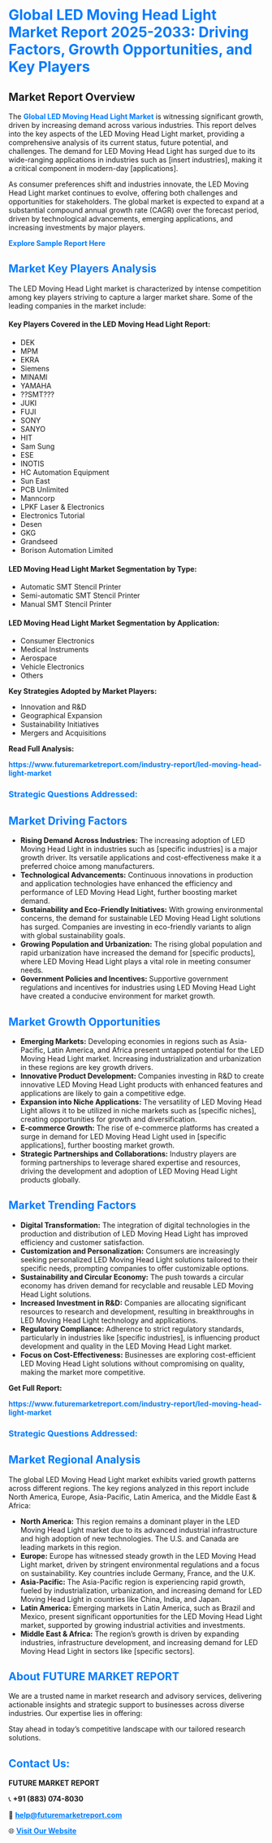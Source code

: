 <h1 style="color: #007BFF;">Global LED Moving Head Light Market Report 2025-2033: Driving Factors, Growth Opportunities, and Key Players</h1>

<section id="overview">
<h2>Market Report Overview</h2>
<p>The <a href="https://www.futuremarketreport.com/industry-report/led-moving-head-light-market" style="color: #007BFF; text-decoration: none;"><strong>Global LED Moving Head Light Market</strong></a> is witnessing significant growth, driven by increasing demand across various industries. This report delves into the key aspects of the LED Moving Head Light market, providing a comprehensive analysis of its current status, future potential, and challenges. The demand for LED Moving Head Light has surged due to its wide-ranging applications in industries such as [insert industries], making it a critical component in modern-day [applications].</p>
<p>As consumer preferences shift and industries innovate, the LED Moving Head Light market continues to evolve, offering both challenges and opportunities for stakeholders. The global market is expected to expand at a substantial compound annual growth rate (CAGR) over the forecast period, driven by technological advancements, emerging applications, and increasing investments by major players.</p>
</section>

<section id="overview">
<p><a href="https://www.futuremarketreport.com/request-sample/reportId=37385" style="color: #007BFF; text-decoration: none;"><strong>Explore Sample Report Here</strong></a></p>
</section>

<section id="key-players">
<h2 style="color: #007BFF;">Market Key Players Analysis</h2>
<p>The LED Moving Head Light market is characterized by intense competition among key players striving to capture a larger market share. Some of the leading companies in the market include:</p>
<h4>Key Players Covered in the LED Moving Head Light Report:</h4>
<ul><li>DEK</li><li>MPM</li><li>EKRA</li><li>Siemens</li><li>MINAMI</li><li>YAMAHA</li><li>??SMT???</li><li>JUKI</li><li>FUJI</li><li>SONY</li><li>SANYO</li><li>HIT</li><li>Sam Sung</li><li>ESE</li><li>INOTIS</li><li>HC Automation Equipment</li><li>Sun East</li><li>PCB Unlimited</li><li>Manncorp</li><li>LPKF Laser &amp; Electronics</li><li>Electronics Tutorial</li><li>Desen</li><li>GKG</li><li>Grandseed</li><li>Borison Automation Limited</li></ul>
<h4>LED Moving Head Light Market Segmentation by Type:</h4>
<ul><li>Automatic SMT Stencil Printer</li><li>Semi-automatic SMT Stencil Printer</li><li>Manual SMT Stencil Printer</li></ul>

<h4>LED Moving Head Light Market Segmentation by Application:</h4>
<ul><li>Consumer Electronics</li><li>Medical Instruments</li><li>Aerospace</li><li>Vehicle Electronics</li><li>Others</li></ul>
<p><strong>Key Strategies Adopted by Market Players:</strong></p>
<ul>
<li>Innovation and R&D</li>
<li>Geographical Expansion</li>
<li>Sustainability Initiatives</li>
<li>Mergers and Acquisitions</li>
</ul>
</section>

<section>
<p><strong>Read Full Analysis: </strong></p><a href="https://www.futuremarketreport.com/industry-report/led-moving-head-light-market" style="color: #007BFF; text-decoration: none;"><strong>https://www.futuremarketreport.com/industry-report/led-moving-head-light-market</strong></a>
<h3 style="color: #007BFF;">Strategic Questions Addressed:</h3>
</section>

<section id="driving-factors">
<h2 style="color: #007BFF;">Market Driving Factors</h2>
<ul>
<li><strong>Rising Demand Across Industries:</strong> The increasing adoption of LED Moving Head Light in industries such as [specific industries] is a major growth driver. Its versatile applications and cost-effectiveness make it a preferred choice among manufacturers.</li>
<li><strong>Technological Advancements:</strong> Continuous innovations in production and application technologies have enhanced the efficiency and performance of LED Moving Head Light, further boosting market demand.</li>
<li><strong>Sustainability and Eco-Friendly Initiatives:</strong> With growing environmental concerns, the demand for sustainable LED Moving Head Light solutions has surged. Companies are investing in eco-friendly variants to align with global sustainability goals.</li>
<li><strong>Growing Population and Urbanization:</strong> The rising global population and rapid urbanization have increased the demand for [specific products], where LED Moving Head Light plays a vital role in meeting consumer needs.</li>
<li><strong>Government Policies and Incentives:</strong> Supportive government regulations and incentives for industries using LED Moving Head Light have created a conducive environment for market growth.</li>
</ul>
</section>

<section id="growth-opportunities">
<h2 style="color: #007BFF;">Market Growth Opportunities</h2>
<ul>
<li><strong>Emerging Markets:</strong> Developing economies in regions such as Asia-Pacific, Latin America, and Africa present untapped potential for the LED Moving Head Light market. Increasing industrialization and urbanization in these regions are key growth drivers.</li>
<li><strong>Innovative Product Development:</strong> Companies investing in R&D to create innovative LED Moving Head Light products with enhanced features and applications are likely to gain a competitive edge.</li>
<li><strong>Expansion into Niche Applications:</strong> The versatility of LED Moving Head Light allows it to be utilized in niche markets such as [specific niches], creating opportunities for growth and diversification.</li>
<li><strong>E-commerce Growth:</strong> The rise of e-commerce platforms has created a surge in demand for LED Moving Head Light used in [specific applications], further boosting market growth.</li>
<li><strong>Strategic Partnerships and Collaborations:</strong> Industry players are forming partnerships to leverage shared expertise and resources, driving the development and adoption of LED Moving Head Light products globally.</li>
</ul>
</section>

<section id="trending-factors">
<h2 style="color: #007BFF;">Market Trending Factors</h2>
<ul>
<li><strong>Digital Transformation:</strong> The integration of digital technologies in the production and distribution of LED Moving Head Light has improved efficiency and customer satisfaction.</li>
<li><strong>Customization and Personalization:</strong> Consumers are increasingly seeking personalized LED Moving Head Light solutions tailored to their specific needs, prompting companies to offer customizable options.</li>
<li><strong>Sustainability and Circular Economy:</strong> The push towards a circular economy has driven demand for recyclable and reusable LED Moving Head Light solutions.</li>
<li><strong>Increased Investment in R&D:</strong> Companies are allocating significant resources to research and development, resulting in breakthroughs in LED Moving Head Light technology and applications.</li>
<li><strong>Regulatory Compliance:</strong> Adherence to strict regulatory standards, particularly in industries like [specific industries], is influencing product development and quality in the LED Moving Head Light market.</li>
<li><strong>Focus on Cost-Effectiveness:</strong> Businesses are exploring cost-efficient LED Moving Head Light solutions without compromising on quality, making the market more competitive.</li>
</ul>
</section>

<section>
<p><strong>Get Full Report: </strong></p><a href="https://www.futuremarketreport.com/industry-report/led-moving-head-light-market" style="color: #007BFF; text-decoration: none;"><strong>https://www.futuremarketreport.com/industry-report/led-moving-head-light-market</strong></a>
<h3 style="color: #007BFF;">Strategic Questions Addressed:</h3>
</section>


<section id="regional-analysis">
<h2 style="color: #007BFF;">Market Regional Analysis</h2>
<p>The global LED Moving Head Light market exhibits varied growth patterns across different regions. The key regions analyzed in this report include North America, Europe, Asia-Pacific, Latin America, and the Middle East & Africa:</p>
<ul>
<li><strong>North America:</strong> This region remains a dominant player in the LED Moving Head Light market due to its advanced industrial infrastructure and high adoption of new technologies. The U.S. and Canada are leading markets in this region.</li>
<li><strong>Europe:</strong> Europe has witnessed steady growth in the LED Moving Head Light market, driven by stringent environmental regulations and a focus on sustainability. Key countries include Germany, France, and the U.K.</li>
<li><strong>Asia-Pacific:</strong> The Asia-Pacific region is experiencing rapid growth, fueled by industrialization, urbanization, and increasing demand for LED Moving Head Light in countries like China, India, and Japan.</li>
<li><strong>Latin America:</strong> Emerging markets in Latin America, such as Brazil and Mexico, present significant opportunities for the LED Moving Head Light market, supported by growing industrial activities and investments.</li>
<li><strong>Middle East & Africa:</strong> The region’s growth is driven by expanding industries, infrastructure development, and increasing demand for LED Moving Head Light in sectors like [specific sectors].</li>
</ul>
</section>

<footer>
<h2 style="color: #007BFF;">About FUTURE MARKET REPORT</h2>
<p>We are a trusted name in market research and advisory services, delivering actionable insights and strategic support to businesses across diverse industries. Our expertise lies in offering:</p>

<p>Stay ahead in today’s competitive landscape with our tailored research solutions.</p>

<h2 style="color: #007BFF;">Contact Us:</h2>
<p><strong>FUTURE MARKET REPORT</strong></p>
<p>📞 <strong>+91 (883) 074-8030</strong></p>
<p>📧 <strong><a href="mailto:help@futuremarketreport.com" style="color: #007BFF;">help@futuremarketreport.com</a></strong></p>
<p>🌐 <strong><a href="https://www.futuremarketreport.com/" style="color: #007BFF;">Visit Our Website</a></strong></p>
</footer>